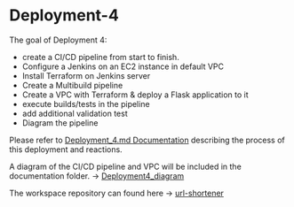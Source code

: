 # Deployment-4

The goal of Deployment 4:

 * create a CI/CD pipeline from start to finish.
 * Configure a Jenkins on an EC2 instance in default VPC
 * Install Terraform on Jenkins server
 * Create a Multibuild pipeline
 * Create a VPC with Terraform & deploy a Flask application to it 
 * execute builds/tests in the pipeline
 * add additional validation test
 * Diagram the pipeline


Please refer to [Deployment_4.md Documentation](https://github.com/SterlingMcKinley/KuraLabs/blob/main/Deployments/Deployment4/Documentation/Deployment_4.md) describing the process of this deployment and reactions.
      
A diagram of the CI/CD pipeline and VPC will be included in the documentation folder. -> [Deployment4_diagram](https://github.com/SterlingMcKinley/KuraLabs/blob/main/Deployments/Deployment4/Documentation/deployment4_diagram.drawio.png)
   
The workspace repository can found here -> [url-shortener](https://github.com/SterlingMcKinley/kuralabs_deployment_4.git) 


